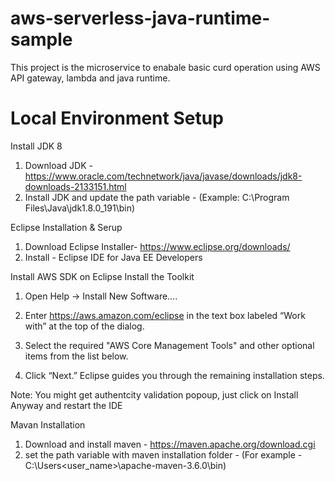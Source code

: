 # aws-serverless-java-runtime-sample
This project is the microservice to enabale basic curd operation using AWS API gateway, lambda and java runtime.

# Local Environment Setup 
Install JDK 8
1. Download JDK - https://www.oracle.com/technetwork/java/javase/downloads/jdk8-downloads-2133151.html
2. Install JDK and update the path variable - (Example: C:\Program Files\Java\jdk1.8.0_191\bin)

Eclipse Installation & Serup 
1. Download Eclipse Installer- https://www.eclipse.org/downloads/
2. Install - Eclipse IDE for Java EE Developers

Install AWS SDK on Eclipse 
Install the Toolkit
1. Open Help → Install New Software….

2. Enter https://aws.amazon.com/eclipse in the text box labeled “Work with” at the top of the dialog.

3. Select the required "AWS Core Management Tools" and other optional items from the list below.
4. Click “Next.” Eclipse guides you through the remaining installation steps.

Note: You might get authentcity validation popoup, just click on Install Anyway and restart the IDE

Mavan Installation 
1. Download and install maven - https://maven.apache.org/download.cgi
2. set the path variable with maven installation folder - (For example - C:\Users\<user_name>\apache-maven-3.6.0\bin)


